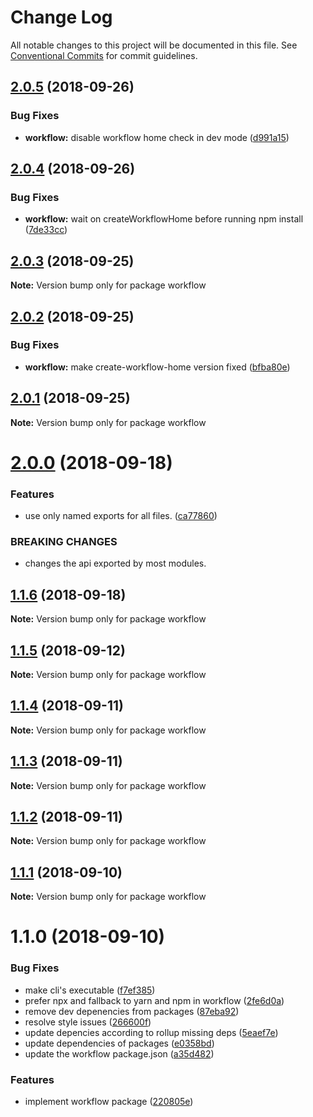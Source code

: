 # Change Log

All notable changes to this project will be documented in this file.
See [Conventional Commits](https://conventionalcommits.org) for commit guidelines.

<a name="2.0.5"></a>
## [2.0.5](https://github.com/havardh/workflow/compare/workflow@2.0.4...workflow@2.0.5) (2018-09-26)


### Bug Fixes

* **workflow:** disable workflow home check in dev mode ([d991a15](https://github.com/havardh/workflow/commit/d991a15))





<a name="2.0.4"></a>
## [2.0.4](https://github.com/havardh/workflow/compare/workflow@2.0.3...workflow@2.0.4) (2018-09-26)


### Bug Fixes

* **workflow:** wait on createWorkflowHome before running npm install ([7de33cc](https://github.com/havardh/workflow/commit/7de33cc))





<a name="2.0.3"></a>
## [2.0.3](https://github.com/havardh/workflow/compare/workflow@2.0.2...workflow@2.0.3) (2018-09-25)

**Note:** Version bump only for package workflow





<a name="2.0.2"></a>
## [2.0.2](https://github.com/havardh/workflow/compare/workflow@2.0.1...workflow@2.0.2) (2018-09-25)


### Bug Fixes

* **workflow:** make create-workflow-home version fixed ([bfba80e](https://github.com/havardh/workflow/commit/bfba80e))





<a name="2.0.1"></a>
## [2.0.1](https://github.com/havardh/workflow/compare/workflow@2.0.0...workflow@2.0.1) (2018-09-25)

**Note:** Version bump only for package workflow





<a name="2.0.0"></a>
# [2.0.0](https://github.com/havardh/workflow/compare/workflow@1.1.6...workflow@2.0.0) (2018-09-18)


### Features

* use only named exports for all files. ([ca77860](https://github.com/havardh/workflow/commit/ca77860))


### BREAKING CHANGES

* changes the api exported by most modules.





<a name="1.1.6"></a>
## [1.1.6](https://github.com/havardh/workflow/compare/workflow@1.1.5...workflow@1.1.6) (2018-09-18)

**Note:** Version bump only for package workflow





<a name="1.1.5"></a>
## [1.1.5](https://github.com/havardh/workflow/compare/workflow@1.1.4...workflow@1.1.5) (2018-09-12)

**Note:** Version bump only for package workflow





<a name="1.1.4"></a>
## [1.1.4](https://github.com/havardh/workflow/compare/workflow@1.1.3...workflow@1.1.4) (2018-09-11)

**Note:** Version bump only for package workflow





<a name="1.1.3"></a>
## [1.1.3](https://github.com/havardh/workflow/compare/workflow@1.1.2...workflow@1.1.3) (2018-09-11)

**Note:** Version bump only for package workflow





<a name="1.1.2"></a>
## [1.1.2](https://github.com/havardh/workflow/compare/workflow@1.1.1...workflow@1.1.2) (2018-09-11)

**Note:** Version bump only for package workflow





<a name="1.1.1"></a>
## [1.1.1](https://github.com/havardh/workflow/compare/workflow@1.1.0...workflow@1.1.1) (2018-09-10)

**Note:** Version bump only for package workflow





<a name="1.1.0"></a>
# 1.1.0 (2018-09-10)


### Bug Fixes

* make cli's executable ([f7ef385](https://github.com/havardh/workflow/commit/f7ef385))
* prefer npx and fallback to yarn and npm in workflow ([2fe6d0a](https://github.com/havardh/workflow/commit/2fe6d0a))
* remove dev depenencies from packages ([87eba92](https://github.com/havardh/workflow/commit/87eba92))
* resolve style issues ([266600f](https://github.com/havardh/workflow/commit/266600f))
* update depencies according to rollup missing deps ([5eaef7e](https://github.com/havardh/workflow/commit/5eaef7e))
* update dependencies of packages ([e0358bd](https://github.com/havardh/workflow/commit/e0358bd))
* update the workflow package.json ([a35d482](https://github.com/havardh/workflow/commit/a35d482))


### Features

* implement workflow package ([220805e](https://github.com/havardh/workflow/commit/220805e))
